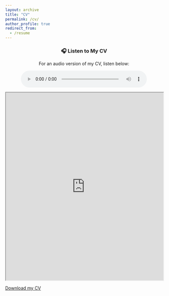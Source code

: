 ```yaml
---
layout: archive
title: "CV"
permalink: /cv/
author_profile: true
redirect_from:
  - /resume
---
```

<!-- Audio Player for CV Narration -->
<h3 style="text-align: center;">🎧 Listen to My CV</h3>
<p style="text-align: center;">For an audio version of my CV, listen below:</p>
<audio controls style="display: block; margin: 0 auto; width: 80%;">
  <source src="https://rafsunsheikh.github.io/files/MD Rafsun Sheikh_Curriculum_Vitae.mp3" type="audio/mpeg">
  Your browser does not support the audio element. 
  <a href="https://rafsunsheikh.github.io/files/MD Rafsun Sheikh_Curriculum_Vitae.mp3" download>Download Audio</a>
</audio>

<p></p>


<iframe src="https://rafsunsheikh.github.io/files/MD Rafsun Sheikh_Curriculum_Vitae.pdf" width="100%" height="600px"></iframe>

<p>
  <a href="https://rafsunsheikh.github.io/files/MD Rafsun Sheikh_Curriculum_Vitae.pdf" download>Download my CV</a>
</p>



<!-- {% include base_path %}

Education
======
* Ph.D in Version Control Theory, GitHub University, 2018 (expected)
* M.S. in Jekyll, GitHub University, 2014
* B.S. in GitHub, GitHub University, 2012

Work experience
======
* Spring 2024: Academic Pages Collaborator
  * Github University
  * Duties includes: Updates and improvements to template
  * Supervisor: The Users

* Fall 2015: Research Assistant
  * Github University
  * Duties included: Merging pull requests
  * Supervisor: Professor Hub

* Summer 2015: Research Assistant
  * Github University
  * Duties included: Tagging issues
  * Supervisor: Professor Git
  
Skills
======
* Skill 1
* Skill 2
  * Sub-skill 2.1
  * Sub-skill 2.2
  * Sub-skill 2.3
* Skill 3

Publications
======
  <ul>{% for post in site.publications reversed %}
    {% include archive-single-cv.html %}
  {% endfor %}</ul>
  
Talks
======
  <ul>{% for post in site.talks reversed %}
    {% include archive-single-talk-cv.html  %}
  {% endfor %}</ul>
  
Teaching
======
  <ul>{% for post in site.teaching reversed %}
    {% include archive-single-cv.html %}
  {% endfor %}</ul>
  
Service and leadership
======
* Currently signed in to 43 different slack teams -->
